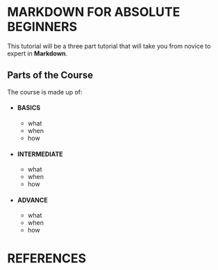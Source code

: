 MARKDOWN FOR ABSOLUTE BEGINNERS
===============================
This tutorial will be a three part tutorial that will take you from novice to expert in **Markdown**.

Parts of the Course
-------------------
The course is made up of:
* #### BASICS
  * what
  * when
  * how
* #### INTERMEDIATE
  * what
  * when
  * how
* #### ADVANCE
  * what
  * when
  * how


# REFERENCES
